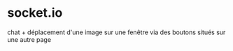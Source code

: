 # socket.io
chat + déplacement d'une image sur une fenêtre via des boutons situés sur une autre page
